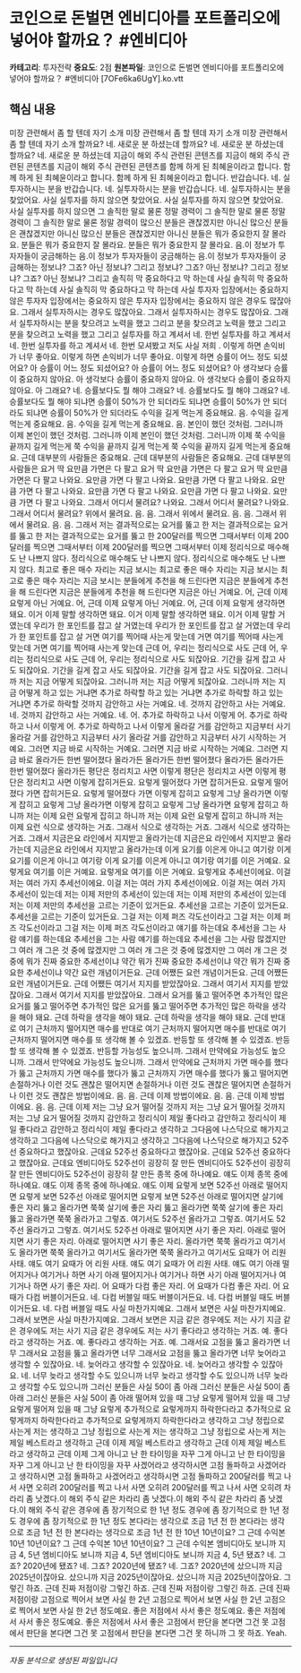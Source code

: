 # 코인으로 돈벌면 엔비디아를 포트폴리오에 넣어야 할까요？ #엔비디아

**카테고리**: 투자전략
**중요도**: 2점
**원본파일**: 코인으로 돈벌면 엔비디아를 포트폴리오에 넣어야 할까요？ #엔비디아 [7OFe6ka6UgY].ko.vtt

## 핵심 내용

미장 관련해서 좀 할 텐데 자기 소개 미장 관련해서 좀 할 텐데 자기 소개 미장 관련해서 좀 할 텐데 자기 소개 할까요? 네. 새로운 분 하셨는데 할까요? 네. 새로운 분 하셨는데 할까요? 네. 새로운 분 하셨는데 지금이 해외 주식 관련된 콘텐츠를 지금이 해외 주식 관련된 콘텐츠를 지금이 해외 주식 관련된 콘텐츠를 함께 하게 된 최혜윤이라고 합니다. 함께 하게 된 최혜윤이라고 합니다. 함께 하게 된 최혜윤이라고 합니다. 반갑습니다. 네. 실투자하시는 분을 반갑습니다. 네. 실투자하시는 분을 반갑습니다. 네. 실투자하시는 분을 찾았어요. 사실 실투자를 하지 않으면 찾았어요. 사실 실투자를 하지 않으면 찾았어요. 사실 실투자를 하지 않으면 그 솔직한 말로 물론 정말 경력이 그 솔직한 말로 물론 정말 경력이 그 솔직한 말로 물론 정말 경력이 많으신 분들은 괜찮겠지만 아니신 많으신 분들은 괜찮겠지만 아니신 많으신 분들은 괜찮겠지만 아니신 분들은 뭐가 중요한지 잘 몰라요. 분들은 뭐가 중요한지 잘 몰라요. 분들은 뭐가 중요한지 잘 몰라요. 음.이 정보가 투자자들이 궁금해하는 음.이 정보가 투자자들이 궁금해하는 음.이 정보가 투자자들이 궁금해하는 정보냐? 그죠? 아닌 정보냐? 그리고 정보냐? 그죠? 아닌 정보냐? 그리고 정보냐? 그죠? 아닌 정보냐? 그리고 솔직히 막 중요하다고 막 하는데 사실 솔직히 막 중요하다고 막 하는데 사실 솔직히 막 중요하다고 막 하는데 사실 투자자 입장에서는 중요하지 않은 투자자 입장에서는 중요하지 않은 투자자 입장에서는 중요하지 않은 경우도 많잖아요. 그래서 실투자하시는 경우도 많잖아요. 그래서 실투자하시는 경우도 많잖아요. 그래서 실투자하시는 분을 찾으려고 노력을 했고 그리고 분을 찾으려고 노력을 했고 그리고 분을 찾으려고 노력을 했고 그리고 실투자를 하고 계셔서 네. 한번 실투자를 하고 계셔서 네. 한번 실투자를 하고 계셔서 네. 한번 모셔봤고 저도 사실 저희 . 이렇게 하면 손익비가 너무 좋아요. 이렇게 하면 손익비가 너무 좋아요. 이렇게 하면 승률이 어느 정도 되셨어요? 아 승률이 어느 정도 되셨어요? 아 승률이 어느 정도 되셨어요? 아 생각보다 승률이 중요하지 않아요. 아 생각보다 승률이 중요하지 않아요. 아 생각보다 승률이 중요하지 않아요. 아 그래요? 네. 승률보다도 뭘 해야 그래요? 네. 승률보다도 뭘 해야 그래요? 네. 승률보다도 뭘 해야 되냐면 승률이 50%가 안 되더라도 되냐면 승률이 50%가 안 되더라도 되냐면 승률이 50%가 안 되더라도 수익을 길게 먹는게 중요해요. 음. 수익을 길게 먹는게 중요해요. 음. 수익을 길게 먹는게 중요해요. 음. 본인이 했던 것처럼. 그러니까 이제 본인이 했던 것처럼. 그러니까 이제 본인이 했던 것처럼. 그러니까 이제 쭉 수익을 끝까지 길게 먹는게 쭉 수익을 끝까지 길게 먹는게 쭉 수익을 끝까지 길게 먹는게 중요해요. 근데 대부분의 사람들은 중요해요. 근데 대부분의 사람들은 중요해요. 근데 대부분의 사람들은 요거 딱 요만큼 가면은 다 팔고 요거 딱 요만큼 가면은 다 팔고 요거 딱 요만큼 가면은 다 팔고 나와요. 요만큼 가면 다 팔고 나와요. 요만큼 가면 다 팔고 나와요. 요만큼 가면 다 팔고 나와요. 요만큼 가면 다 팔고 나와요. 요만큼 가면 다 팔고 나와요. 요만큼 가면 다 팔고 나와요. 그래서 어디서 물려요? 나와요. 그래서 어디서 물려요? 나와요. 그래서 어디서 물려요? 위에서 물려요. 음. 음. 그래서 위에서 물려요. 음. 음. 그래서 위에서 물려요. 음. 음. 그래서 저는 결과적으로는 요거를 뚫고 한 저는 결과적으로는 요거를 뚫고 한 저는 결과적으로는 요거를 뚫고 한 200달러를 찍으면 그때서부터 이제 200달러를 찍으면 그때서부터 이제 200달러를 찍으면 그때서부터 이제 정리식으로 매수해도 난 나쁘지 않다. 정리식으로 매수해도 난 나쁘지 않다. 정리식으로 매수해도 난 나쁘지 않다. 최고로 좋은 매수 자리는 지금 보시는 최고로 좋은 매수 자리는 지금 보시는 최고로 좋은 매수 자리는 지금 보시는 분들에게 추천을 해 드린다면 지금은 분들에게 추천을 해 드린다면 지금은 분들에게 추천을 해 드린다면 지금은 아닌 거예요. 어, 근데 이제 요렇게 아닌 거예요. 어, 근데 이제 요렇게 아닌 거예요. 어, 근데 이제 요렇게 생각하면 돼요. 이거 이제 말할 생각하면 돼요. 이거 이제 말할 생각하면 돼요. 이거 이제 말할 거였는데 우리가 한 포인트를 잡고 살 거였는데 우리가 한 포인트를 잡고 살 거였는데 우리가 한 포인트를 잡고 살 거면 여기를 찍어때 사는게 맞는데 거면 여기를 찍어때 사는게 맞는데 거면 여기를 찍어때 사는게 맞는데 근데 어, 우리는 정리식으로 사도 근데 어, 우리는 정리식으로 사도 근데 어, 우리는 정리식으로 사도 되잖아요. 기간을 길게 잡고 사도 되잖아요. 기간을 길게 잡고 사도 되잖아요. 기간을 길게 잡고 사도 되잖아요. 그러니까 저는 지금 어떻게 되잖아요. 그러니까 저는 지금 어떻게 되잖아요. 그러니까 저는 지금 어떻게 하고 있는 거냐면 추가로 하락할 하고 있는 거냐면 추가로 하락할 하고 있는 거냐면 추가로 하락할 것까지 감안하고 사는 거예요. 네. 것까지 감안하고 사는 거예요. 네. 것까지 감안하고 사는 거예요. 네. 어. 추가로 하락하고 나서 이렇게 어. 추가로 하락하고 나서 이렇게 어. 추가로 하락하고 나서 이렇게 올라갈 거를 감안하고 지금부터 사기 올라갈 거를 감안하고 지금부터 사기 올라갈 거를 감안하고 지금부터 사기 시작하는 거예요. 그러면 지금 바로 시작하는 거예요. 그러면 지금 바로 시작하는 거예요. 그러면 지금 바로 올라가든 한번 떨어졌다 올라가든 올라가든 한번 떨어졌다 올라가든 올라가든 한번 떨어졌다 올라가든 평단은 정리치고 사면 이렇게 평단은 정리치고 사면 이렇게 평단은 정리치고 사면 이렇게 잡히거든요. 요렇게 떨어졌다 가면 잡히거든요. 요렇게 떨어졌다 가면 잡히거든요. 요렇게 떨어졌다 가면 이렇게 잡히고 요렇게 그냥 올라가면 이렇게 잡히고 요렇게 그냥 올라가면 이렇게 잡히고 요렇게 그냥 올라가면 요렇게 잡히고 하니까 저는 이제 요런 요렇게 잡히고 하니까 저는 이제 요런 요렇게 잡히고 하니까 저는 이제 요런 식으로 생각하는 거죠. 그래서 식으로 생각하는 거죠. 그래서 식으로 생각하는 거죠. 그래서 지금은요 라인에서 지지받고 올라가는데 지금은요 라인에서 지지받고 올라가는데 지금은요 라인에서 지지받고 올라가는데 이게 요기를 이은게 아니고 여기랑 이게 요기를 이은게 아니고 여기랑 이게 요기를 이은게 아니고 여기랑 여기를 이은 거예요. 요렇게요 여기를 이은 거예요. 요렇게요 여기를 이은 거예요. 요렇게요 추세선이에요. 이걸 저는 여러 가지 추세선이에요. 이걸 저는 여러 가지 추세선이에요. 이걸 저는 여러 가지 추세선이 있는데 저는 이제 저만의 추세선이 있는데 저는 이제 저만의 추세선이 있는데 저는 이제 저만의 추세선을 고르는 기준이 있거든요. 추세선을 고르는 기준이 있거든요. 추세선을 고르는 기준이 있거든요. 그걸 저는 이제 퍼즈 각도선이라고 그걸 저는 이제 퍼즈 각도선이라고 그걸 저는 이제 퍼즈 각도선이라고 얘기를 하는데요 추세선을 그는 사람 얘기를 하는데요 추세선을 그는 사람 얘기를 하는데요 추세선을 그는 사람 많겠지만 그 여러 개 그은 것 중에 많겠지만 그 여러 개 그은 것 중에 많겠지만 그 여러 개 그은 것 중에 뭐가 진짜 중요한 추세선이냐 약간 뭐가 진짜 중요한 추세선이냐 약간 뭐가 진짜 중요한 추세선이냐 약간 요런 개념이거든요. 근데 어쨌든 요런 개념이거든요. 근데 어쨌든 요런 개념이거든요. 근데 어쨌든 여기서 지지를 받았잖아요. 그래서 여기서 지지를 받았잖아요. 그래서 여기서 지지를 받았잖아요. 그래서 요거를 뚫고 떨어주면 추가적인 많은 요거를 뚫고 떨어주면 추가적인 많은 요거를 뚫고 떨어주면 추가적인 많은 하락을 생각을 해야 돼요. 근데 하락을 생각을 해야 돼요. 근데 하락을 생각을 해야 돼요. 근데 반대로 여기 근처까지 떨어지면 매수를 반대로 여기 근처까지 떨어지면 매수를 반대로 여기 근처까지 떨어지면 매수를 또 생각해 볼 수 있겠죠. 반등할 또 생각해 볼 수 있겠죠. 반등할 또 생각해 볼 수 있겠죠. 반등할 가능성도 높으니까. 그래서 만약에요 가능성도 높으니까. 그래서 만약에요 가능성도 높으니까. 그래서 만약에요 근처까지 가면 매수를 했다가 뚫고 근처까지 가면 매수를 했다가 뚫고 근처까지 가면 매수를 했다가 뚫고 떨어지면 손절하거나 이런 것도 괜찮은 떨어지면 손절하거나 이런 것도 괜찮은 떨어지면 손절하거나 이런 것도 괜찮은 방법이에요. 음. 음. 근데 이제 방법이에요. 음. 음. 근데 이제 방법이에요. 음. 음. 근데 이제 저는 그냥 요거 떨어질 것까지 저는 그냥 요거 떨어질 것까지 저는 그냥 요거 떨어질 것까지 감안하고 정리식이 제일 좋다라고 감안하고 정리식이 제일 좋다라고 감안하고 정리식이 제일 좋다라고 생각하고 그다음에 나스닥으로 해가지고 생각하고 그다음에 나스닥으로 해가지고 생각하고 그다음에 나스닥으로 해가지고 52주선 중요하다고 했잖아요. 근데요 52주선 중요하다고 했잖아요. 근데요 52주선 중요하다고 했잖아요. 근데요 엔비디아도 52주선이 굉장히 잘 만든 엔비디아도 52주선이 굉장히 잘 만든 엔비디아도 52주선이 굉장히 잘 만든 종목 중에 하나예요. 얘도 이제 종목 중에 하나예요. 얘도 이제 종목 중에 하나예요. 얘도 이제 요렇게 보면 52주선 아래로 떨어지면 요렇게 보면 52주선 아래로 떨어지면 요렇게 보면 52주선 아래로 떨어지면 살기에 좋은 자리 뚫고 올라가면 쭉쭉 살기에 좋은 자리 뚫고 올라가면 쭉쭉 살기에 좋은 자리 뚫고 올라가면 쭉쭉 올라가고 그렇죠. 여기서도 52주선 올라가고 그렇죠. 여기서도 52주선 올라가고 그렇죠. 여기서도 52주선 아래로 떨어지면 사기 좋은 자리. 아래로 떨어지면 사기 좋은 자리. 아래로 떨어지면 사기 좋은 자리. 올라가면 쭉쭉 올라가고 여기서도 올라가면 쭉쭉 올라가고 여기서도 올라가면 쭉쭉 올라가고 여기서도 요때가 어 리원 사태. 얘도 여기 요때가 어 리원 사태. 얘도 여기 요때가 어 리원 사태. 얘도 여기 아래 떨어지거나 여기거나 하면 사기 아래 떨어지거나 여기거나 하면 사기 아래 떨어지거나 여기거나 하면 사기 좋은 자리. 어 요때가 다컴 좋은 자리. 어 요때가 다컴 좋은 자리. 어 요때가 다컴 버블이거든요. 네. 다컴 버블일 때도 버블이거든요. 네. 다컴 버블일 때도 버블이거든요. 네. 다컴 버블일 때도 사실 마찬가지예요. 그래서 보면은 사실 마찬가지예요. 그래서 보면은 사실 마찬가지예요. 그래서 보면은 지금 같은 경우에도 저는 사기 지금 같은 경우에도 저는 사기 지금 같은 경우에도 저는 사기 좋다라고 생각하는 거죠. 예. 좋다라고 생각하는 거죠. 예. 좋다라고 생각하는 거죠. 예. 그래서요 고점을 뚫고 올라가면 너무 그래서요 고점을 뚫고 올라가면 너무 그래서요 고점을 뚫고 올라가면 너무 늦어라고 생각할 수 있잖아요. 네. 늦어라고 생각할 수 있잖아요. 네. 늦어라고 생각할 수 있잖아요. 네. 너무 늦라고 생각할 수도 있으니까 너무 늦라고 생각할 수도 있으니까 너무 늦라고 생각할 수도 있으니까 그러신 분들은 사실 50이 좀 아래 그러신 분들은 사실 50이 좀 아래 그러신 분들은 사실 50이 좀 아래 떨어져 있을 때 그냥 요렇게 떨어져 있을 때 그냥 요렇게 떨어져 있을 때 그냥 요렇게 추가적으로 요렇게까지 하락한다라고 추가적으로 요렇게까지 하락한다라고 추가적으로 요렇게까지 하락한다라고 생각하고 그냥 정립으로 사는게 저는 생각하고 그냥 정립으로 사는게 저는 생각하고 그냥 정립으로 사는게 저는 제일 베스트라고 생각하고 근데 이제 제일 베스트라고 생각하고 근데 이제 제일 베스트라고 생각하고 근데 이제 그게 아니고 난 한 타이밍을 자꾸 그게 아니고 난 한 타이밍을 자꾸 그게 아니고 난 한 타이밍을 자꾸 사겠어라고 생각하시면 고점 돌파하고 사겠어라고 생각하시면 고점 돌파하고 사겠어라고 생각하시면 고점 돌파하고 200달러를 찍고 나서 사면 오히려 200달러를 찍고 나서 사면 오히려 200달러를 찍고 나서 사면 오히려 차라리 좀 낫겠다.이 해외 주식 같은 차라리 좀 낫겠다.이 해외 주식 같은 차라리 좀 낫겠다.이 해외 주식 같은 경우에 좀 장기적으로 한 1년 정도 경우에 좀 장기적으로 한 1년 정도 경우에 좀 장기적으로 한 1년 정도 본다라는 생각으로 조금 1년 전 한 본다라는 생각으로 조금 1년 전 한 본다라는 생각으로 조금 1년 전 한 10년 10년이요? 그 근데 수익본 10년 10년이요? 그 근데 수익본 10년 10년이요? 그 근데 수익본 엠비디아도 보니까 지금 4, 5년 엠비디아도 보니까 지금 4, 5년 엠비디아도 보니까 지금 4, 5년 됐죠? 네. 그죠? 2020년에 됐죠? 네. 그죠? 2020년에 됐죠? 네. 그죠? 2020년에 샀으니까 지금 2025년이잖아요. 샀으니까 지금 2025년이잖아요. 샀으니까 지금 2025년이잖아요. 그렇긴 하죠. 근데 진짜 저점이랑 그렇긴 하죠. 근데 진짜 저점이랑 그렇긴 하죠. 근데 진짜 저점이랑 고점으로 찍어서 보면 사실 한 2년 고점으로 찍어서 보면 사실 한 2년 고점으로 찍어서 보면 사실 한 2년 정도예요. 좋은 저점에서 사서 좋은 정도예요. 좋은 저점에서 사서 좋은 정도예요. 좋은 저점에서 사서 좋은 고점에서 판단을 본다면 그건 못 고점에서 판단을 본다면 그건 못 고점에서 판단을 본다면 그건 못 하니까 그 못 하죠. Yeah.

---
*자동 분석으로 생성된 파일입니다*
